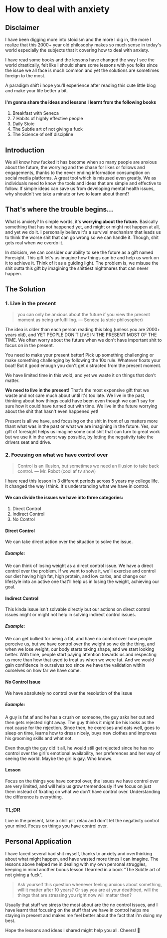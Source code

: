 # How to deal with anxiety

## Disclaimer

I have been digging more into stoicism and the more I dig in,
the more I realize that this 2000+ year old philosophy makes so much sense in today's world especially the subjects that it covering how to deal with anxiety.

I have read some books and the lessons have changed the way I see the world drastically, felt like I should share some lessons with you folks since the issue we all face is much common and yet the solutions are sometimes foreign to the most.

A paradigm shift i hope you'll experience after reading this cute little blog and make your life better a bit.

#### I'm gonna share the ideas and lessons I learnt from the following books

1. Breakfast with Seneca
2. 7 Habits of highly effective people
3. Daily Stoic
4. The Subtle art of not giving a fuck
5. The Science of self discipline

## Introduction

We all know how fucked it has become when so many people are anxious about the future, the worrying and the chase for likes or follows and engagements, thanks to the never ending information consumption on social media platforms. A great tool which is misused even greatly. We as individuals need to know the tools and ideas that are simple and effective to follow. If simple ideas can save us from developing mental health issues, why shouldn't we take a minute or two to learn about them!?

## That's where the trouble begins...

What is anxiety? In simple words, it's **worrying about the future.** Basically something that has not happened yet, and might or might not happen at all, and yet we do it. I personally believe it's a survival mechanism that leads us to think the worse shit that can go wrong so we can handle it. Though, shit gets real when we overdo it.

In stoicism, we can consider our ability to see the future as a gift named Foresight. This gift let's us imagine how things can be and help us work on it to achieve it. Think of it as a guiding light. The problem is, we misuse the shit outta this gift by imagining the shittiest nightmares that can never happen.

## The Solution

### 1. Live in the present

> you can only be anxious about the future if you view the present moment as being unfulfilling. — Seneca (a stoic philosopher)

The idea is older than each person reading this blog (unless you are 2000+ years old), and YET PEOPLE DON'T LIVE IN THE PRESENT MOST OF THE TIME. We often worry about the future when we don't have important shit to focus on in the present.

You need to make your present better! Pick up something challenging or make something challenging by following the 10x rule. Whatever floats your boat! But it good enough you don't get distracted from the present moment.

We have limited time in this wold, and yet we waste it on things that don't matter.

**We need to live in the present!** That's the most expensive gift that we waste and not care much about until it's too late. We live in the past, thinking about how things could have been even though we can't say for sure how it could have turned out with time. We live in the future worrying about the shit that hasn't even happened yet!

Present is all we have, and focusing on the shit in front of us matters more thant what was in the past or what we are imagining in the future. Yes, our gift of foresight helps us imagine some cool shit that can turn to great work but we use it in the worst way possible, by letting the negativity take the drivers seat and drive.

### 2. Focusing on what we have control over

> Control is an illusion, but sometimes we need an illusion to take back control. — Mr. Robot (cool af tv show)

I have read this lesson in 3 different periods across 5 years my college life. It changed the way I think. It's understanding what we have in control.

#### We can divide the issues we have into three categories:

1. Direct Control
2. Indirect Control
3. No Control

#### Direct Control

We can take direct action over the situation to solve the issue.

##### Example:

We can think of losing weight as a direct control issue. We have a direct control over the problem. If we want to solve it, we'll exercise and control our diet having high fat, high protein, and low carbs, and change our lifestyle into an active one that'll help us in losing the weight, achieving our goal.

#### Indirect Control

This kinda issue isn't solvable directly but our actions on direct control issues might or might not help in solving indirect control issues.

##### Example:

We can get bullied for being a fat, and have no control over how people perceive us, but we have control over the weight so we do the thing, and when we lose weight, our body starts taking shape, and we start looking better. With time, people start paying attention towards us and respecting us more than how that used to treat us when we were fat. And we would gain confidence in ourselves too since we have the validation within ourselves on how far we have come.

#### No Control Issue

We have absolutely no control over the resolution of the issue

##### Example:

A guy is fat af and he has a crush on someone, the guy asks her out and then gets rejected right away. The guy thinks it might be his looks as the root cause for the rejection. Since then, he exercises and eats well, goes to sleep on time, learns how to dress nicely, buys new clothes and improves his grooming skills and what not.

Even though the guy did it all, he would still get rejected since he has no control over the girl's emotional availability, her preferences and her way of seeing the world. Maybe the girl is gay. Who knows.

#### Lesson

Focus on the things you have control over, the issues we have control over are very limited, and will help us grow tremendously if we focus on just them instead of fixating on what we don't have control over. Understanding the difference is everything.

### TL;DR

Live in the present, take a chill pill, relax and don't let the negativity control your mind. Focus on things you have control over.

## Personal Application

I have faced several bad shit myself, thanks to anxiety and overthinking about what might happen, and have wasted more times I can imagine. The lessons above helped me in dealing with my own personal struggles, keeping in mind another bonus lesson I learned in a book "The Subtle art of not giving a fuck".

> Ask yourself this question whenever feeling anxious about something, will it matter after 10 years? Or say you are at your deathbed, will the things that are stressing you right now will matter then?

Usually that stuff we stress the most about are the no control issues, and I have learnt that focusing on the stuff that we have in control helps me staying in present and makes me feel better about the fact that i'm doing my best.

Hope the lessons and ideas I shared might help you all. Cheers! 🍻
